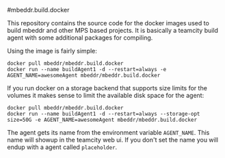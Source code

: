 #mbeddr.build.docker

This repository contains the source code for the docker images used to build mbeddr and other MPS based projects.
It is basically a teamcity build agent with some additional packages for compiling.

Using the image is fairly simple:

```
docker pull mbeddr/mbeddr.build.docker
docker run --name buildAgent1 -d --restart=always -e AGENT_NAME=awesomeAgent mbeddr/mbeddr.build.docker
```

If you run docker on a storage backend that supports size limits for the volumes it makes sense to limit the available disk space for the agent:

```
docker pull mbeddr/mbeddr.build.docker
docker run --name buildAgent1 -d --restart=always --storage-opt size=50G -e AGENT_NAME=awesomeAgent mbeddr/mbeddr.build.docker
```


The agent gets its name from the environment variable `AGENT_NAME`. This name will showup in the teamcity web ui. If you don't set
the name you will endup with a agent called `placeholder`.
